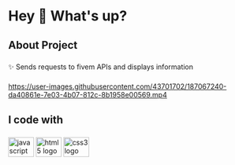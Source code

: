 <h1 align="left">Hey 👋 What's up?</h1>

###

<h2 align="left">About Project</h2>

###

<p align="left">✨ Sends requests to fivem APIs and displays information</p>

###
https://user-images.githubusercontent.com/43701702/187067240-da40861e-7e03-4b07-812c-8b1958e00569.mp4
###

<h2 align="left">I code with</h2>

###

<div align="left">
  <img src="https://cdn.jsdelivr.net/gh/devicons/devicon/icons/javascript/javascript-original.svg" height="40" width="52" alt="javascript logo"  />
  <img src="https://cdn.jsdelivr.net/gh/devicons/devicon/icons/html5/html5-original.svg" height="40" width="52" alt="html5 logo"  />
  <img src="https://cdn.jsdelivr.net/gh/devicons/devicon/icons/css3/css3-original.svg" height="40" width="52" alt="css3 logo"  />
</div>

###
